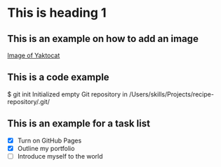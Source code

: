 # This is heading 1
## This is an example on how to add an image
[Image of Yaktocat](https://octodex.github.com/images/yaktocat.png)

## This is a code example
$ git init
Initialized empty Git repository in /Users/skills/Projects/recipe-repository/.git/

## This is an example for a task list
- [X] Turn on GitHub Pages
- [x] Outline my portfolio
- [ ] Introduce myself to the world
